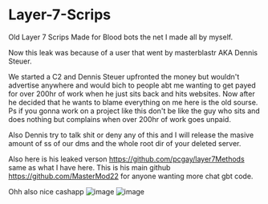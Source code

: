 # Layer-7-Scrips
Old Layer 7 Scrips Made for Blood bots the net I made all by myself.

Now this leak was because of a user that went by masterblastr AKA Dennis Steuer. 

We started a C2 and Dennis Steuer upfronted the money but wouldn't advertise anywhere and would bich to people abt me wanting to get payed for over 200hr of work when he just sits back and hits websites.
Now after he decided that he wants to blame everything on me here is the old sourse. 
Ps if you gonna work on a project like this don't be like the guy who sits and does nothing but complains when over 200hr of work goes unpaid.

Also Dennis try to talk shit or deny any of this and I will release the masive amount of ss of our dms and the whole root dir of your deleted server.

Also here is his leaked verson https://github.com/pcgay/layer7Methods same as what I have here. This is his main github https://github.com/MasterMod22 for anyone wanting more chat gbt code.

Ohh also nice cashapp ![image](https://github.com/CrimsonHere/Layer-7-Scrips/assets/96927046/7a686cef-5342-4ee6-b271-55b425e64bbe) ![image](https://github.com/CrimsonHere/Layer-7-Scrips/assets/96927046/d00d5593-023e-41f6-856e-3c959d27ce74)
